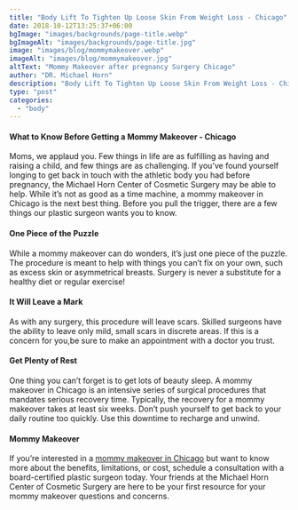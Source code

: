 ```yaml
---
title: "Body Lift To Tighten Up Loose Skin From Weight Loss - Chicago"
date: 2018-10-12T13:25:37+06:00
bgImage: "images/backgrounds/page-title.webp"
bgImageAlt: "images/backgrounds/page-title.jpg"
image: "images/blog/mommymakeover.webp"
imageAlt: "images/blog/mommymakeover.jpg"
altText: "Mommy Makeover after pregnancy Surgery Chicago"
author: "DR. Michael Horn"
description: "Body Lift To Tighten Up Loose Skin From Weight Loss - Chicago Body Lift expert weighs in."
type: "post"
categories: 
  - "body"
---
```


#### What to Know Before Getting a Mommy Makeover - Chicago

Moms, we applaud you. Few things in life are as fulfilling as having and raising a child, and few things are as challenging. If you’ve found yourself longing to get back in touch with the athletic body you had before pregnancy, the Michael Horn Center of Cosmetic Surgery may be able to help. While it’s not as good as a time machine, a mommy makeover in Chicago is the next best thing. Before you pull the trigger, there are a few things our plastic surgeon wants you to know.

#### One Piece of the Puzzle
While a mommy makeover can do wonders, it’s just one piece of the puzzle. The procedure is meant to help with things you can’t fix on your own, such as excess skin or asymmetrical breasts. Surgery is never a substitute for a healthy diet or regular exercise!

#### It Will Leave a Mark
As with any surgery, this procedure will leave scars. Skilled surgeons have the ability to leave only mild, small scars in discrete areas. If this is a concern for you,be sure to make an appointment with a doctor you trust.

#### Get Plenty of Rest
One thing you can’t forget is to get lots of beauty sleep. A mommy makeover in Chicago is an intensive series of surgical procedures that mandates serious recovery time. Typically, the recovery for a mommy makeover takes at least six weeks. Don’t push yourself to get back to your daily routine too quickly. Use this downtime to recharge and unwind.

#### Mommy Makeover
If you’re interested in a [mommy makeover in Chicago](/body/mommy-makeover/) but want to know more about the benefits, limitations, or cost, schedule a consultation with a board-certified plastic surgeon today. Your friends at the Michael Horn Center of Cosmetic Surgery are here to be your first resource for your mommy makeover questions and concerns.  